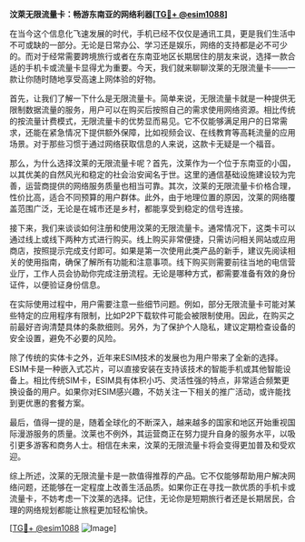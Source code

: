 **汶萊无限流量卡：畅游东南亚的网络利器[[TG💪+ @esim1088](https://t.me/s/esim1088)]**

在当今这个信息化飞速发展的时代，手机已经不仅仅是通讯工具，更是我们生活中不可或缺的一部分。无论是日常办公、学习还是娱乐，网络的支持都是必不可少的。而对于经常需要跨境旅行或者在东南亚地区长期居住的朋友来说，选择一款合适的手机卡或流量卡显得尤为重要。今天，我们就来聊聊汶莱的无限流量卡——一款让你随时随地享受高速上网体验的好物。

首先，让我们了解一下什么是无限流量卡。简单来说，无限流量卡就是一种提供无限制数据流量的服务，用户可以在购买后按照自己的需求使用网络资源。相比传统的按流量计费模式，无限流量卡的优势显而易见。它不仅能够满足用户的日常需求，还能在紧急情况下提供额外保障，比如视频会议、在线教育等高耗流量的应用场景。对于那些习惯于通过网络获取信息的人来说，这款卡无疑是一个福音。

那么，为什么选择汶莱的无限流量卡呢？首先，汶莱作为一个位于东南亚的小国，以其优美的自然风光和稳定的社会治安闻名于世。这里的通信基础设施建设较为完善，运营商提供的网络服务质量也相当可靠。其次，汶莱的无限流量卡价格合理，性价比高，适合不同预算的用户群体。此外，由于地理位置的原因，汶莱的网络覆盖范围广泛，无论是在城市还是乡村，都能享受到稳定的信号连接。

接下来，我们来谈谈如何注册和使用汶莱的无限流量卡。通常情况下，这类卡可以通过线上或线下两种方式进行购买。线上购买非常便捷，只需访问相关网站或应用商店，按照提示完成支付即可。如果是第一次使用此类产品的新手，建议先阅读相关的使用指南，确保了解所有功能和注意事项。线下购买则需要前往当地的电信营业厅，工作人员会协助你完成注册流程。无论是哪种方式，都需要准备有效的身份证件，以便验证身份信息。

在实际使用过程中，用户需要注意一些细节问题。例如，部分无限流量卡可能对某些特定的应用程序有限制，比如P2P下载软件可能会被限制使用。因此，在购买之前最好咨询清楚具体的条款细则。另外，为了保护个人隐私，建议定期检查设备的安全设置，避免不必要的风险。

除了传统的实体卡之外，近年来ESIM技术的发展也为用户带来了全新的选择。ESIM卡是一种嵌入式芯片，可以直接安装在支持该技术的智能手机或其他智能设备上。相比传统SIM卡，ESIM具有体积小巧、灵活性强的特点，非常适合频繁更换设备的用户。如果你对ESIM感兴趣，不妨关注一下相关的推广活动，或许能找到更优惠的套餐方案。

最后，值得一提的是，随着全球化的不断深入，越来越多的国家和地区开始重视国际漫游服务的质量。汶莱也不例外，其运营商正在努力提升自身的服务水平，以吸引更多游客和商务人士。相信在未来，汶莱的无限流量卡将会变得更加普及和受欢迎。

综上所述，汶莱的无限流量卡是一款值得推荐的产品。它不仅能够帮助用户解决网络问题，还能够在一定程度上改善生活品质。如果你正在寻找一款优质的手机卡或流量卡，不妨考虑一下汶莱的选择。记住，无论你是短期旅行者还是长期居民，合理的网络规划都能让旅程更加轻松愉快。

[[TG💪+ @esim1088](https://t.me/s/esim1088) ![Image](https://i.postimg.cc/4NQfJmqS/Snipaste-2025-05-13-00-14-12.png)]